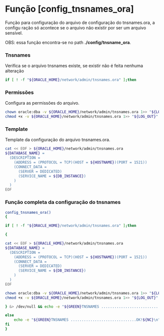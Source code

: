 # Função [config_tnsnames_ora]

Função para configuração do arquivo de configuração do tnsnames.ora, a configu
ração só acontece se o arquivo não existir por ser um arquivo sensível.

OBS: essa função encontra-se no path **./config/tnsname_ora**.

### Tnsnames

Verifica se o arquivo tnsnames existe, se existir não é feita nenhuma alteração

```bash
if [ ! -f "${ORACLE_HOME}/network/admin/tnsnames.ora" ];then
```

### Permissões

Configura as permissões do arquivo.

```bash
chown oracle:dba -v ${ORACLE_HOME}/network/admin/tnsnames.ora 1>> "${LOG_OUT}" 2>> "${LOG_ERROR}"
chmod +x -v ${ORACLE_HOME}/network/admin/tnsnames.ora 1>> "${LOG_OUT}" 2>> "${LOG_ERROR}"
```

### Template

Template da configuração do arquivo tnsnames.ora.

```bash
cat << EOF > ${ORACLE_HOME}/network/admin/tnsnames.ora
${DATABASE_NAME} =
  (DESCRIPTION =
    (ADDRESS = (PROTOCOL = TCP)(HOST = ${HOSTNAME})(PORT = 1521))
    (CONNECT_DATA =
      (SERVER = DEDICATED)
      (SERVICE_NAME = ${DB_INSTANCE})
    )
  )
EOF
```

### Função completa da configuração do tnsnames
```bash
config_tnsnames_ora()
{

if [ ! -f "${ORACLE_HOME}/network/admin/tnsnames.ora" ];then

{

cat << EOF > ${ORACLE_HOME}/network/admin/tnsnames.ora
${DATABASE_NAME} =
  (DESCRIPTION =
    (ADDRESS = (PROTOCOL = TCP)(HOST = ${HOSTNAME})(PORT = 1521))
    (CONNECT_DATA =
      (SERVER = DEDICATED)
      (SERVICE_NAME = ${DB_INSTANCE})
    )
  )
EOF

chown oracle:dba -v ${ORACLE_HOME}/network/admin/tnsnames.ora 1>> "${LOG_OUT}" 2>> "${LOG_ERROR}"
chmod +x -v ${ORACLE_HOME}/network/admin/tnsnames.ora 1>> "${LOG_OUT}" 2>> "${LOG_ERROR}"

} &> /dev/null && echo -e "${GREEN}TNSNAMES ..............................OK!${NC}\n"

else
    echo -e "${GREEN}TNSNAMES ..............................OK!${NC}\n"
fi
}
```